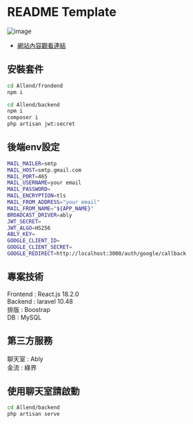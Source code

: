 # README Template
![image](https://github.com/shritesong/Allend/blob/main/img/img.jpg)
- [網站內容觀看連結](https://youtu.be/XeKvh7GjDLQ)

## 安裝套件
```bash
cd Allend/frondend
npm i
```
```bash
cd Allend/backend
npm i
composer i
php artisan jwt:secret
```

## 後端env設定
```bash
MAIL_MAILER=smtp
MAIL_HOST=smtp.gmail.com
MAIL_PORT=465
MAIL_USERNAME=your email
MAIL_PASSWORD=
MAIL_ENCRYPTION=tls
MAIL_FROM_ADDRESS="your email"
MAIL_FROM_NAME="${APP_NAME}"
BROADCAST_DRIVER=ably
JWT_SECRET=
JWT_ALGO=HS256
ABLY_KEY=
GOOGLE_CLIENT_ID=
GOOGLE_CLIENT_SECRET=
GOOGLE_REDIRECT=http://localhost:3000/auth/google/callback
```

## 專案技術
Frontend : React.js 18.2.0  
Backend : laravel 10.48  
排版 : Boostrap  
DB : MySQL   

## 第三方服務
聊天室 : Ably  
金流 : 綠界  

## 使用聊天室請啟動
```bash
cd Allend/backend
php artisan serve
```
